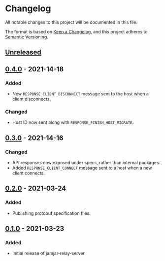 # Changelog
All notable changes to this project will be documented in this file.

The format is based on [Keep a Changelog](https://keepachangelog.com/en/1.1.0/),
and this project adheres to [Semantic Versioning](https://semver.org/spec/v2.0.0.html).

## [Unreleased]

## [0.4.0] - 2021-14-18
### Added
- New `RESPONSE_CLIENT_DISCONNECT` message sent to the host when a client disconnects.

### Changed
- Host ID now sent along with `RESPONSE_FINISH_HOST_MIGRATE`.

## [0.3.0] - 2021-14-16
### Changed
- API responses now exposed under specs, rather than internal packages.
- Added `RESPONSE_CLIENT_CONNECT` message sent to a host when a new client connects.

## [0.2.0] - 2021-03-24
### Added
- Publishing protobuf specification files.

## [0.1.0] - 2021-03-23
### Added
- Initial release of jamjar-relay-server

[Unreleased]: https://github.com/jamjarlabs/jamjar-relay-server/compare/v0.4.0...HEAD
[0.4.0]: https://github.com/jamjarlabs/jamjar-relay-server/compare/v0.3.0...v0.4.0
[0.3.0]: https://github.com/jamjarlabs/jamjar-relay-server/compare/v0.2.0...v0.3.0
[0.2.0]: https://github.com/jamjarlabs/jamjar-relay-server/compare/v0.1.0...v0.2.0
[0.1.0]: https://github.com/jamjarlabs/jamjar-relay-server/releases/tag/v0.1.0
